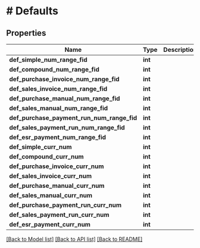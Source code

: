 # # Defaults

## Properties

Name | Type | Description | Notes
------------ | ------------- | ------------- | -------------
**def_simple_num_range_fid** | **int** |  | [optional]
**def_compound_num_range_fid** | **int** |  | [optional]
**def_purchase_invoice_num_range_fid** | **int** |  | [optional]
**def_sales_invoice_num_range_fid** | **int** |  | [optional]
**def_purchase_manual_num_range_fid** | **int** |  | [optional]
**def_sales_manual_num_range_fid** | **int** |  | [optional]
**def_purchase_payment_run_num_range_fid** | **int** |  | [optional]
**def_sales_payment_run_num_range_fid** | **int** |  | [optional]
**def_esr_payment_num_range_fid** | **int** |  | [optional]
**def_simple_curr_num** | **int** |  | [optional]
**def_compound_curr_num** | **int** |  | [optional]
**def_purchase_invoice_curr_num** | **int** |  | [optional]
**def_sales_invoice_curr_num** | **int** |  | [optional]
**def_purchase_manual_curr_num** | **int** |  | [optional]
**def_sales_manual_curr_num** | **int** |  | [optional]
**def_purchase_payment_run_curr_num** | **int** |  | [optional]
**def_sales_payment_run_curr_num** | **int** |  | [optional]
**def_esr_payment_curr_num** | **int** |  | [optional]

[[Back to Model list]](../../README.md#models) [[Back to API list]](../../README.md#endpoints) [[Back to README]](../../README.md)

